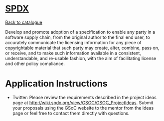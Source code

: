 
# [SPDX](https://spdx.org)

[Back to catalogue](../README.md#spdx)

Develop and promote adoption of a specification to enable any party in a software supply chain, from the original author to the final end user, to accurately communicate the licensing information for any piece of copyrightable material that such party may create, alter, combine, pass on, or receive, and to make such information available in a consistent, understandable, and re-usable fashion, with the aim of facilitating license and other policy compliance.

# Application Instructions

* Twitter: Please review the requirements described in the project ideas page at http://wiki.spdx.org/view/GSOC/GSOC_ProjectIdeas. Submit your proposals using the GSoC website to the mentor from the ideas page or feel free to contact them directly with questions.